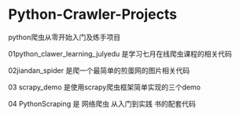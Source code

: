 # Python-Crawler-Projects
python爬虫从零开始入门及练手项目

01python_clawer_learning_julyedu 是学习七月在线爬虫课程的相关代码

02jiandan_spider 是爬一个最简单的煎蛋网的图片相关代码

03 scrapy_demo 是使用scrapy爬虫框架简单实现的三个demo

04 PythonScraping 是 网络爬虫 从入门到实践 书的配套代码
